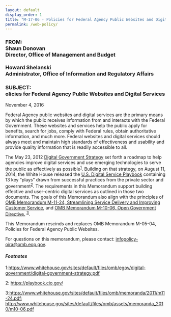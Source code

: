 ```yaml
---
layout: default
display_order: 1
title: "M-17-06 - Policies for Federal Agency Public Websites and Digital Services"
permalink: /web-policy/
---
```




<h3> FROM: <br/>Shaun Donovan <br/>Director, Office of Management and Budget<br/><br/>Howard Shelanski<br/>Administrator, Office of Information and Regulatory Affairs</h3>
<h3> SUBJECT: <br/>olicies for Federal Agency Public Websites and Digital Services</h3>

November 4, 2016
		
Federal Agency public websites and digital services are the primary means by which the public receives information from and interacts with the Federal Government. These websites and services help the public apply for benefits, search for jobs, comply with Federal rules, obtain authoritative information, and much more. Federal websites and digital services should always meet and maintain high standards of effectiveness and usability and provide quality information that is readily accessible to all. 

The May 23, 2012 [Digital Government Strategy](https://www.whitehouse.gov/sites/default/files/omb/egov/digital-government/digital-government-strategy.pdf) set forth a roadmap to help agencies improve digital services and use emerging technologies to serve the public as effectively as possible<sup>[1](#myfootnote1)</sup>.  Building on that strategy, on August 11, 2014, the White House released the [U.S. Digital Service Playbook]( https://playbook.cio.gov/) containing 13 key “plays” drawn from successful practices from the private sector and government<sup>[2](#myfootnote1)</sup>.  The requirements in this Memorandum support building effective and user-centric digital services as outlined in those two documents. The goals of this Memorandum also align with the principles of [OMB Memorandum M-11-24, Streamlining Service Delivery and Improving Customer Service]( https://www.whitehouse.gov/sites/default/files/omb/memoranda/2011/m11-24.pdf), and [OMB Memorandum M-10-06, Open Government Directive.]( https://www.whitehouse.gov/sites/default/files/omb/assets/memoranda_2010/m10-06.pdf) <sup>[3](#myfootnote1)</sup>.     

This Memorandum rescinds and replaces OMB Memorandum M-05-04, Policies for Federal Agency Public Websites.  

For questions on this memorandum, please contact: infopolicy-oira@omb.eop.gov. 

#### *Footnotes*
<a name="myfootnote1">1</a>:https://www.whitehouse.gov/sites/default/files/omb/egov/digital-government/digital-government-strategy.pdf

<a name="myfootnote1">2</a>: https://playbook.cio.gov/

<a name="myfootnote1">3</a>:https://www.whitehouse.gov/sites/default/files/omb/memoranda/2011/m11-24.pdf; 
http://www.whitehouse.gov/sites/default/files/omb/assets/memoranda_2010/m10-06.pdf
